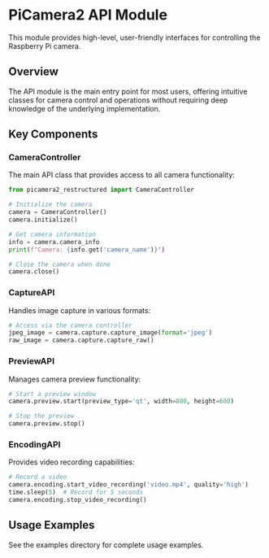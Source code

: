 # PiCamera2 API Module

This module provides high-level, user-friendly interfaces for controlling the Raspberry Pi camera.

## Overview

The API module is the main entry point for most users, offering intuitive classes for camera control and operations without requiring deep knowledge of the underlying implementation.

## Key Components

### CameraController

The main API class that provides access to all camera functionality:

```python
from picamera2_restructured import CameraController

# Initialize the camera
camera = CameraController()
camera.initialize()

# Get camera information
info = camera.camera_info
print(f"Camera: {info.get('camera_name')}")

# Close the camera when done
camera.close()
```

### CaptureAPI

Handles image capture in various formats:

```python
# Access via the camera controller
jpeg_image = camera.capture.capture_image(format='jpeg')
raw_image = camera.capture.capture_raw()
```

### PreviewAPI

Manages camera preview functionality:

```python
# Start a preview window
camera.preview.start(preview_type='qt', width=800, height=600)

# Stop the preview
camera.preview.stop()
```

### EncodingAPI

Provides video recording capabilities:

```python
# Record a video
camera.encoding.start_video_recording('video.mp4', quality='high')
time.sleep(5)  # Record for 5 seconds
camera.encoding.stop_video_recording()
```

## Usage Examples

See the examples directory for complete usage examples.
